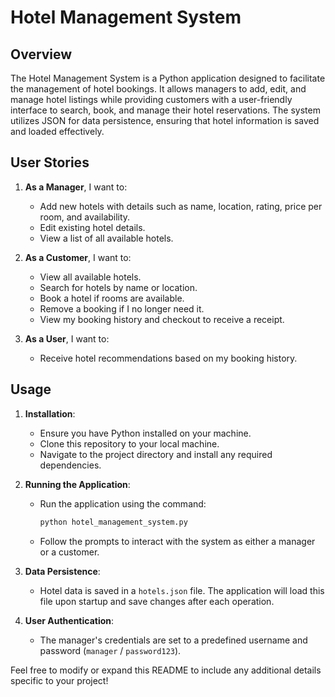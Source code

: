 # Hotel Management System

## Overview
The Hotel Management System is a Python application designed to facilitate the management of hotel bookings. It allows managers to add, edit, and manage hotel listings while providing customers with a user-friendly interface to search, book, and manage their hotel reservations. The system utilizes JSON for data persistence, ensuring that hotel information is saved and loaded effectively.

## User Stories
1. **As a Manager**, I want to:
   - Add new hotels with details such as name, location, rating, price per room, and availability.
   - Edit existing hotel details.
   - View a list of all available hotels.

2. **As a Customer**, I want to:
   - View all available hotels.
   - Search for hotels by name or location.
   - Book a hotel if rooms are available.
   - Remove a booking if I no longer need it.
   - View my booking history and checkout to receive a receipt.

3. **As a User**, I want to:
   - Receive hotel recommendations based on my booking history.

## Usage
1. **Installation**:
   - Ensure you have Python installed on your machine.
   - Clone this repository to your local machine.
   - Navigate to the project directory and install any required dependencies.

2. **Running the Application**:
   - Run the application using the command:
     ```bash
     python hotel_management_system.py
     ```
   - Follow the prompts to interact with the system as either a manager or a customer.

3. **Data Persistence**:
   - Hotel data is saved in a `hotels.json` file. The application will load this file upon startup and save changes after each operation.

4. **User Authentication**:
   - The manager's credentials are set to a predefined username and password (`manager` / `password123`). 

Feel free to modify or expand this README to include any additional details specific to your project!
